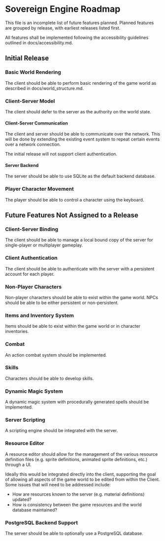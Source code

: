 # Sovereign Engine Roadmap

This file is an incomplete list of future features planned.
Planned features are grouped by release, with earliest releases listed first.

All features shall be implemented following the accessibility guidelines
outlined in docs/accessibility.md.

## Initial Release

### Basic World Rendering

The client should be able to perform basic rendering of the game world as
described in docs/world_structure.md.


### Client-Server Model

The client should defer to the server as the authority on the world state.

#### Client-Server Communication

The client and server should be able to communicate over the network. This
will be done by extending the existing event system to repeat certain events
over a network connection.

The initial release will not support client authentication.

#### Server Backend

The server should be able to use SQLite as the default backend database.


### Player Character Movement

The player should be able to control a character using the keyboard.


## Future Features Not Assigned to a Release

### Client-Server Binding

The client should be able to manage a local bound copy of the server for 
single-player or multiplayer gameplay.


### Client Authentication

The client should be able to authenticate with the server with a persistent
account for each player.


### Non-Player Characters

Non-player characters should be able to exist within the game world. NPCs
should be able to be either persistent or non-persistent.


### Items and Inventory System

Items should be able to exist within the game world or in character inventories.


### Combat

An action combat system should be implemented.


### Skills

Characters should be able to develop skills.


### Dynamic Magic System

A dynamic magic system with procedurally generated spells should be implemented.


### Server Scripting

A scripting engine should be integrated with the server.


### Resource Editor

A resource editor should allow for the management of the various resource
definition files (e.g. sprite definitions, animated sprite definitions, etc.)
through a UI.

Ideally this would be integrated directly into the client, supporting the
goal of allowing all aspects of the game world to be edited from within
the Client. Some issues that will need to be addressed include:
* How are resources known to the server (e.g. material definitions) updated?
* How is consistency between the game resources and the world database 
  maintained?


### PostgreSQL Backend Support

The server should be able to optionally use a PostgreSQL database.

